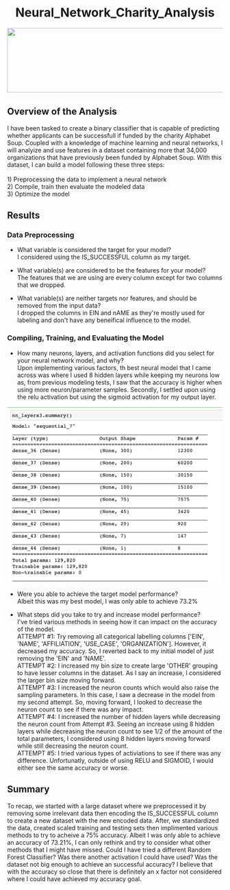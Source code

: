 <h1 align = "center"> Neural_Network_Charity_Analysis </h1>

<p align = "center">
<img src = "https://www.charitydata.ca/img/charitydata.png" width = "700" height = "150">
 </p>
 
<h2> Overview of the Analysis </h2> 
I have been tasked to create a binary classifier that is capable of predicting whether applicants can be successfull if funded by the charity Alphabet Soup. Coupled with a knowledge of machine learning and neural networks, I will analyize and use features in a dataset containing more that 34,000 organizations that have previously been funded by Alphabet Soup. With this dataset, I can build a model following these three steps:<br>
<br>
1) Preprocessing the data to implement a neural network <br>
2) Compile, train then evaluate the modeled data <br>
3) Optimize the model <br>

<h2> Results </h2>
<h3> Data Preprocessing </h3>

* What variable is considered the target for your model? <br>
I considered using the IS_SUCCESSFUL column as my target. <br>

* What variable(s) are considered to be the features for your model? <br>
The features that we are using are every column except for two columns that we dropped. <br>

* What variable(s) are neither targets nor features, and should be removed from the input data? <br>
I dropped the columns in EIN and nAME as they're mostly used for labeling and don't have any beneifical influence to the model. <br>

<h3> Compiling, Training, and Evaluating the Model </h3> 

* How many neurons, layers, and activation functions did you select for your neural network model, and why? <br>
Upon implementing various factors, th best neural model that I came across was where I used 8 hidden layers while keeping my neurons low as, from previous modeling tests, I saw that the accuracy is higher when using more neuron/parameter samples. Secondly, I settled upon using the relu activation but using the sigmoid activation for my output layer. <br>

<img src = "https://github.com/JoseCalucag/Neural_Network_Charity_Analysis/blob/main/Resources/pic1.png">

* Were you able to achieve the target model performance? <br>
Albeit this was my best model, I was only able to achieve 73.2%

* What steps did you take to try and increase model performance? <br>
I've tried various methods in seeing how it can impact on the accuracy of the model. <br>
ATTEMPT #1: Try removing all categorical labelling columns ['EIN', 'NAME', 'AFFILIATION', 'USE_CASE', 'ORGANIZATION']. However, it decreased my accuracy. So, I reverted back to my initial model of just removing the 'EIN' and 'NAME'. <br>
ATTEMPT #2: I increased my bin size to create large 'OTHER' grouping to have lesser columns in the dataset. As I say an increase, I considered the larger bin size moving forward. <br>
ATTEMPT #3: I increased the neuron counts which would also raise the sampling parameters. In this case, I saw a decrease in the model from my second attempt. So, moving forward, I looked to decrease the neuron count to see if there was any impact. <br>
ATTEMPT #4: I increased the number of hidden layers while decreasing the neuron count from Attempt #3. Seeing an increase using 8 hidden layers while decreasing the neuron count to see 1/2 of the amount of the total parameters, I considered using 8 hidden layers moving forward while still decreasing the neuron count. <br>
ATTEMPT #5: I tried various types of activiations to see if there was any difference. Unfortunatly, outside of using RELU and SIGMOID, I would either see the same accuracy or worse. <br>

<h2> Summary </h2>
To recap, we started with a large dataset where we preprocessed it by removing some irrelevant data then encoding the IS_SUCCESSFUL column to create a new dataset with the new encoded data. After, we standardized the data, created scaled training and testing sets then implimented various methods to try to acheive a 75% accuracy. Albeit I was only able to achieve an accuracy of 73.21%, I can only rethink and try to consider what other methods that I might have missed. Could I have tried a different Random Forest Classifier? Was there another activation I could have used? Was the dataset not big enough to achieve an successful accuracy? I believe that with the accuracy so close that there is definitely an x factor not considered where I could have achieved my accuracy goal.
